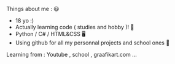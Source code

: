 Things about me  : 😃

- 18 yo :)
- Actually learning code ( studies and hobby )! 📖
- Python / C# / HTML&CSS 🖥️
- Using github for all my personnal projects and school ones 🏫

Learning from : Youtube , school , graafikart.com ... 

